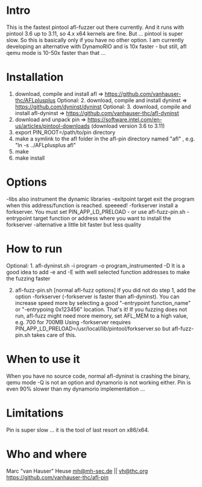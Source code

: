 Intro
=====
This is the fastest pintool afl-fuzzer out there currently.
And it runs with pintool 3.6 up to 3.11, so 4.x x64 kernels are fine.
But ... pintool is super slow.
So this is basically only if you have no other option.
I am currently developing an alternative with DynamoRIO and is 10x faster -
but still, afl qemu mode is 10-50x faster than that ...


Installation
============
1. download, compile and install afl => https://github.com/vanhauser-thc/AFLplusplus
Optional: 2. download, compile and install dyninst => https://github.com/dyninst/dyninst
Optional: 3. download, compile and install afl-dyninst  => https://github.com/vanhauser-thc/afl-dyninst
4. download and unpack pin => https://software.intel.com/en-us/articles/pintool-downloads (download version 3.6 to 3.11)
5. export PIN_ROOT=/path/to/pin directory
6. make a symlink to the afl folder in the afl-pin directory named "afl" , e.g. "ln -s ../AFLplusplus afl"
7. make
8. make install


Options
=======
-libs               also instrument the dynamic libraries
-exitpoint target   exit the program when this address/function is reached. speeeed!
-forkserver         install a forkserver. You must set PIN_APP_LD_PRELOAD - or use afl-fuzz-pin.sh
-entrypoint target  function or address where you want to install the forkserver
-alternative        a little bit faster but less quality


How to run
==========
Optional: 1. afl-dyninst.sh -i program -o program_instrumented -D
It is a good idea to add -e and -E with well selected function addresses to
make the fuzzing faster

2. afl-fuzz-pin.sh [normal afl-fuzz options]
If you did not do step 1, add the option -forkserver (-forkserver is faster
than afl-dyninst). You can increase speed more by selecting a good
"-entrypoint function_name" or "-entrypoing 0x123456" location.
That's it! If you fuzzing does not run, afl-fuzz might need more memory, set
AFL_MEM to a high value, e.g. 700 for 700MB
Using -forkserver requires
PIN_APP_LD_PRELOAD=/usr/local/lib/pintool/forkserver.so
but afl-fuzz-pin.sh takes care of this.


When to use it
==============
When you have no source code, normal afl-dyninst is crashing the binary,
qemu mode -Q is not an option and dynamorio is not working either.
Pin is even 90% slower than my dynamorio implementation ...


Limitations
===========
Pin is super slow ... it is the tool of last resort on x86/x64.


Who and where
=============
Marc "van Hauser" Heuse <mh@mh-sec.de> || <vh@thc.org>
https://github.com/vanhauser-thc/afl-pin
